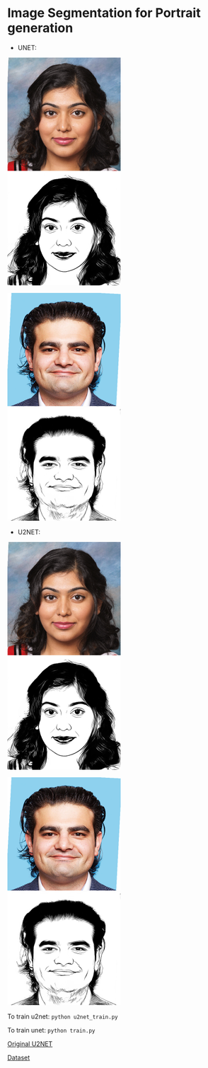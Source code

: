 # Image Segmentation for Portrait generation


- UNET:

![Results unet](figures/u2net1_pic.png)
![Results unet](figures/u2net1_mask.png)

![Results unet](figures/u2net2_pic.png)
![Results unet](figures/u2net2_mask.png)

- U2NET:

![Results unet](figures/u2net1_pic.png)
![Results unet](figures/u2net1_mask.png)

![Results unet](figures/u2net2_pic.png)
![Results unet](figures/u2net2_mask.png)



 To train u2net:
  ```python u2net_train.py``` 

To train unet:
  ```python train.py``` 

[Original U2NET](https://github.com/xuebinqin/U-2-Net)

[Dataset](https://cg.cs.tsinghua.edu.cn/people/~Yongjin/APDrawingDB.zip)